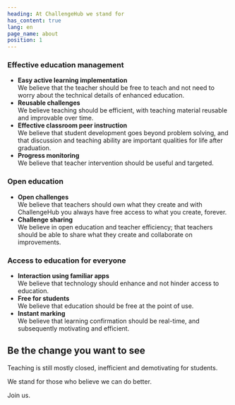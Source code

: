 ```yaml
---
heading: At ChallengeHub we stand for
has_content: true
lang: en
page_name: about
position: 1
---
```

### Effective education management

- __Easy active learning implementation__  
We believe that the teacher should be free to teach and not need to worry about the technical details of enhanced education.
- __Reusable challenges__  
We believe teaching should be efficient, with teaching material reusable and improvable over time.
- __Effective classroom peer instruction__  
We believe that student development goes beyond problem solving, and that discussion and teaching ability are important qualities for life after graduation.
- __Progress monitoring__  
We believe that teacher intervention should be useful and targeted.

### Open education

- __Open challenges__  
We believe that teachers should own what they create and with ChallengeHub you always have free access to what you create, forever.
- __Challenge sharing__  
We believe in open education and teacher efficiency; that teachers should be able to share what they create and collaborate on improvements.

### Access to education for everyone

- __Interaction using familiar apps__  
We believe that technology should enhance and not hinder access to education.
- __Free for students__  
We believe that education should be free at the point of use.
- __Instant marking__  
We believe that learning confirmation should be real-time, and subsequently motivating and efficient.

## Be the change you want to see

Teaching is still mostly closed, inefficient and demotivating for students.

We stand for those who believe we can do better.

Join us.
